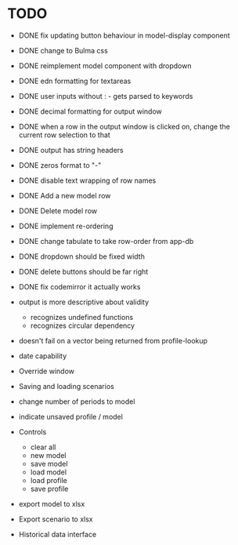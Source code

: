 # TODO

* DONE fix updating button behaviour in model-display component
* DONE change to Bulma css
* DONE reimplement model component with dropdown
* DONE edn formatting for textareas
* DONE user inputs without : - gets parsed to keywords
* DONE decimal formatting for output window
* DONE when a row in the output window is clicked on, change the current row selection to that
* DONE output has string headers
* DONE zeros format to "-"
* DONE disable text wrapping of row names
* DONE Add a new model row
* DONE Delete model row
* DONE implement re-ordering
* DONE change tabulate to take row-order from app-db
* DONE dropdown should be fixed width
* DONE delete buttons should be far right
* DONE fix codemirror it actually works

* output is more descriptive about validity
  * recognizes undefined functions
  * recognizes circular dependency
* doesn't fail on a vector being returned from profile-lookup
* date capability
* Override window
* Saving and loading scenarios
* change number of periods to model
* indicate unsaved profile / model
* Controls
  * clear all
  * new model
  * save model
  * load model
  * load profile
  * save profile
* export model to xlsx
* Export scenario to xlsx
* Historical data interface